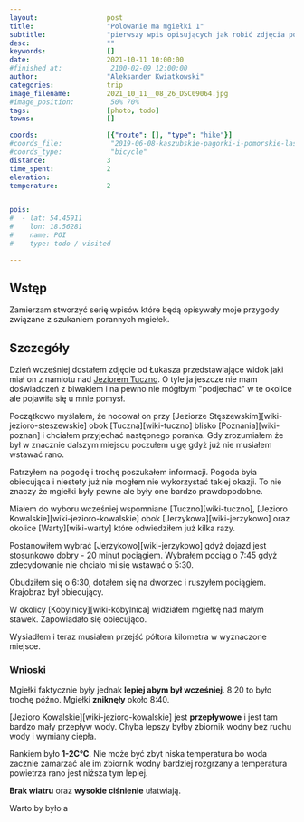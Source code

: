 ```yaml
---
layout:                 post
title:                  "Polowanie ma mgiełki 1"
subtitle:               "pierwszy wpis opisujących jak robić zdjęcia porannych mgiełek"
desc:                   ""
keywords:               []
date:                   2021-10-11 10:00:00
#finished_at:            2100-02-09 12:00:00
author:                 "Aleksander Kwiatkowski"
categories:             trip
image_filename:         2021_10_11__08_26_DSC09064.jpg
#image_position:         50% 70%
tags:                   [photo, todo]
towns:                  []

coords:                 [{"route": [], "type": "hike"}]
#coords_file:            "2019-06-08-kaszubskie-pagorki-i-pomorskie-lasy.json"
#coords_type:            "bicycle"
distance:               3
time_spent:             2
elevation:              
temperature:            2


pois:
#  - lat: 54.45911
#    lon: 18.56281
#    name: POI
#    type: todo / visited

---
```


[wiki-jezioro-tuczno-walcz]: https://pl.wikipedia.org/wiki/Tuczno_(jezioro_w_powiecie_wa%C5%82eckim)

## Wstęp

Zamierzam stworzyć serię wpisów które będą opisywały moje przygody związane z
szukaniem porannych mgiełek.

## Szczegóły

Dzień wcześniej dostałem zdjęcie od Łukasza przedstawiające
widok jaki miał on z namiotu nad [Jeziorem Tuczno][wiki-jezioro-tuczno-walcz].
O tyle ja jeszcze nie mam doświadczeń z biwakiem i na pewno nie mógłbym
"podjechać" w te okolice ale pojawiła się u mnie pomysł.

Początkowo myślałem, że nocował on przy [Jeziorze Stęszewskim][wiki-jezioro-steszewskie]
obok [Tuczna][wiki-tuczno] blisko [Poznania][wiki-poznan] i chciałem
przyjechać następnego poranka. Gdy zrozumiałem że był w znacznie
dalszym miejscu poczułem ulgę gdyż już nie musiałem wstawać rano.

Patrzyłem na pogodę i trochę poszukałem informacji. Pogoda była obiecująca
i niestety już nie mogłem nie wykorzystać takiej okazji. To nie znaczy że
mgiełki były pewne ale były one bardzo prawdopodobne.

Miałem do wyboru wcześniej wspomniane [Tuczno][wiki-tuczno],
[Jezioro Kowalskie][wiki-jezioro-kowalskie] obok [Jerzykowa][wiki-jerzykowo]
oraz okolice [Warty][wiki-warty] które odwiedziłem już kilka razy.

Postanowiłem wybrać [Jerzykowo][wiki-jerzykowo] gdyż dojazd jest stosunkowo
dobry - 20 minut pociągiem. Wybrałem pociąg o 7:45 gdyż zdecydowanie
nie chciało mi się wstawać o 5:30.

Obudziłem się o 6:30, dotałem się na dworzec i ruszyłem pociągiem. Krajobraz był obiecujący.

W okolicy [Kobylnicy][wiki-kobylnica] widziałem mgiełkę nad małym stawek.
Zapowiadało się obiecująco.

Wysiadłem i teraz musiałem przejść półtora kilometra w wyznaczone miejsce.

### Wnioski

Mgiełki faktycznie były jednak **lepiej abym był wcześniej**. 8:20 to było trochę
późno. Mgiełki **zniknęły** około 8:40.

[Jezioro Kowalskie][wiki-jezioro-kowalskie] jest **przepływowe** i jest tam
bardzo mały przepływ wody. Chyba lepszy byłby zbiornik wodny bez ruchu wody
i wymiany ciepła.

Rankiem było **1-2C&#8451;**. Nie może być zbyt niska temperatura bo woda
zacznie zamarzać ale im zbiornik wodny bardziej rozgrzany a temperatura powietrza
rano jest niższa tym lepiej.

**Brak wiatru** oraz **wysokie ciśnienie** ułatwiają.

Warto by było a
